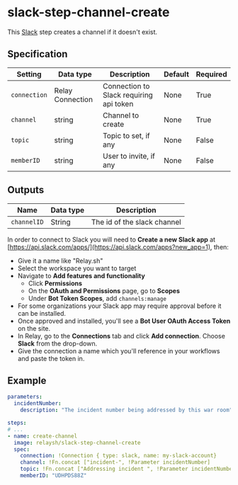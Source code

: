 # slack-step-channel-create

This [Slack](https://slack.com) step creates a channel if it doesn't exist.

## Specification

| Setting      | Data type        | Description                             | Default | Required |
|--------------|------------------|-----------------------------------------|---------|----------|
| `connection` | Relay Connection | Connection to Slack requiring api token | None    | True     |
| `channel`    | string           | Channel to create                       | None    | True     |
| `topic`      | string           | Topic to set, if any                    | None    | False    |
| `memberID`   | string           | User to invite, if any                  | None    | False    |

## Outputs

| Name        | Data type | Description                 |
|-------------|-----------|-----------------------------|
| `channelID` | String    | The id of the slack channel |

In order to connect to Slack you will need to **Create a new Slack app** at [https://api.slack.com/apps/](https://api.slack.com/apps?new_app=1), then:

* Give it a name like "Relay.sh"
* Select the workspace you want to target
* Navigate to **Add features and functionality**
  * Click **Permissions**
  * On the **OAuth and Permissions** page, go to **Scopes**
  * Under **Bot Token Scopes**, add `channels:manage`
* For some organizations your Slack app may require approval before it can be installed.
* Once approved and installed, you'll see a **Bot User OAuth Access Token** on the site.
* In Relay, go to the **Connections** tab and click **Add connection**. Choose **Slack** from the drop-down.
* Give the connection a name which you'll reference in your workflows and paste the token in.

## Example

```yaml
parameters:
  incidentNumber:
    description: "The incident number being addressed by this war room"

steps:
# ...
- name: create-channel
  image: relaysh/slack-step-channel-create
  spec:
    connection: !Connection { type: slack, name: my-slack-account}
    channel: !Fn.concat ["incident-", !Parameter incidentNumber]
    topic: !Fn.concat ["Addressing incident ", !Parameter incidentNumber]
    memberID: "UDHPDS88Z"
```
